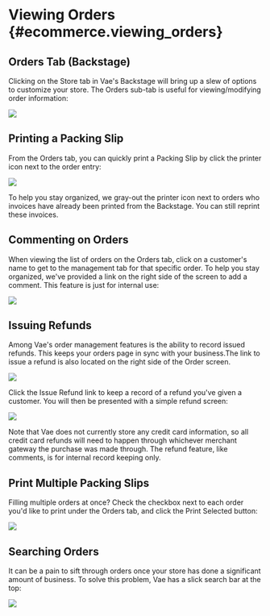 # Viewing Orders {#ecommerce.viewing_orders}

## Orders Tab (Backstage)

Clicking on the Store tab in Vae's Backstage will bring up a slew of
options to customize your store. The Orders sub-tab is useful for
viewing/modifying order information:

![](assets/images/screenshots/ecommerce/orders_tab.png)

## Printing a Packing Slip

From the Orders tab, you can quickly print a Packing Slip by click the
printer icon next to the order entry:

![](assets/images/screenshots/ecommerce/orders_print.png)

To help you stay organized, we gray-out the printer icon next to orders
who invoices have already been printed from the Backstage. You can still
reprint these invoices.

## Commenting on Orders

When viewing the list of orders on the Orders tab, click on a customer's
name to get to the management tab for that specific order. To help you
stay organized, we've provided a link on the right side of the screen to
add a comment. This feature is just for internal use:

![](assets/images/screenshots/ecommerce/orders_comment.png)

## Issuing Refunds

Among Vae's order management features is the ability to record issued
refunds. This keeps your orders page in sync with your business.The link
to issue a refund is also located on the right side of the Order screen.

![](assets/images/screenshots/ecommerce/orders_refund.png)

Click the Issue Refund link to keep a record of a refund you've given a
customer. You will then be presented with a simple refund screen:

![](assets/images/screenshots/ecommerce/orders_refund_screen.png)

Note that Vae does not currently store any credit card information, so
all credit card refunds will need to happen through whichever merchant
gateway the purchase was made through. The refund feature, like
comments, is for internal record keeping only.

## Print Multiple Packing Slips

Filling multiple orders at once? Check the checkbox next to each order
you'd like to print under the Orders tab, and click the Print Selected
button:

![](assets/images/screenshots/ecommerce/orders_print_selected.png)

## Searching Orders

It can be a pain to sift through orders once your store has done a
significant amount of business. To solve this problem, Vae has a slick
search bar at the top:

![](assets/images/screenshots/ecommerce/orders_search.png)
